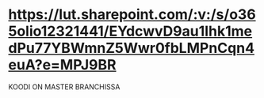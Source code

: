 # https://lut.sharepoint.com/:v:/s/o365olio12321441/EYdcwvD9au1Ihk1medPu77YBWmnZ5Wwr0fbLMPnCqn4euA?e=MPJ9BR

KOODI ON MASTER BRANCHISSA
